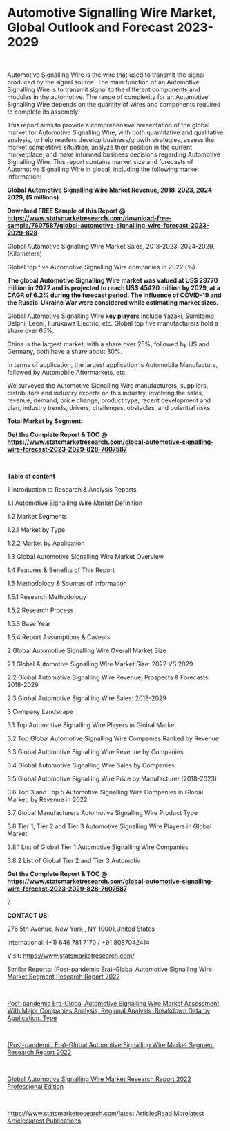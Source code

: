<h1>Automotive Signalling Wire Market, Global Outlook and Forecast 2023-2029</h1><br/><p>Automotive Signalling Wire is the wire that used to transmit the signal produced by the signal source. The main function of an Automotive Signalling Wire is to transmit signal to the different components and modules in the automotive. The range of complexity for an Automotive Signalling Wire depends on the quantity of wires and components required to complete its assembly.</p>
 
 
 
 <p>This report aims to provide a comprehensive presentation of the global market for Automotive Signalling Wire, with both quantitative and qualitative analysis, to help readers develop business/growth strategies, assess the market competitive situation, analyze their position in the current marketplace, and make informed business decisions regarding Automotive Signalling Wire. This report contains market size and forecasts of Automotive Signalling Wire in global, including the following market information:</p>
 
 
 
 <p><strong>Global Automotive Signalling Wire Market Revenue, 2018-2023, 2024-2029, ($ millions)</strong></p>
 
 
 
 <p><strong>Download FREE Sample of this Report @ <a href="https://www.statsmarketresearch.com/download-free-sample/7607587/global-automotive-signalling-wire-forecast-2023-2029-828">https://www.statsmarketresearch.com/download-free-sample/7607587/global-automotive-signalling-wire-forecast-2023-2029-828</a></strong></p>
 
 
 
 <p>Global Automotive Signalling Wire Market Sales, 2018-2023, 2024-2029, (Kilometers)</p>
 
 
 
 <p>Global top five Automotive Signalling Wire companies in 2022 (%)</p>
 
 
 
 <p><strong>The global Automotive Signalling Wire market was valued at US$ 29770 million in 2022 and is projected to reach US$ 45420 million by 2029, at a <strong>CAGR</strong> of 6.2% during the forecast period. The influence of COVID-19 and the Russia-Ukraine War were considered while estimating market sizes.</strong></p>
 
 
 
 <p>Global Automotive Signalling Wire <strong>key players</strong> include Yazaki, Sumitomo, Delphi, Leoni, Furukawa Electric, etc. Global top five manufacturers hold a share over 65%.</p>
 
 
 
 <p>China is the largest market, with a share over 25%, followed by US and Germany, both have a share about 30%.</p>
 
 
 
 <p>In terms of application, the largest application is Automobile Manufacture, followed by Automobile Aftermarkets, etc.</p>
 
 
 
 <p>We surveyed the Automotive Signalling Wire manufacturers, suppliers, distributors and industry experts on this industry, involving the sales, revenue, demand, price change, product type, recent development and plan, industry trends, drivers, challenges, obstacles, and potential risks.</p>
 
 
 
 <p><strong>Total Market by Segment:</strong></p>
 
 
 
 <div><b>Get the Complete Report & TOC @ <a href="https://www.statsmarketresearch.com/global-automotive-signalling-wire-forecast-2023-2029-828-7607587">https://www.statsmarketresearch.com/global-automotive-signalling-wire-forecast-2023-2029-828-7607587</a></b></div>
 
 
 
 <p><br />
 
 <b>Table of content</b></p>
 
 
 
 <p>1 Introduction to Research & Analysis Reports<br />
 
 1.1 Automotive Signalling Wire Market Definition<br />
 
 1.2 Market Segments<br />
 
 1.2.1 Market by Type<br />
 
 1.2.2 Market by Application<br />
 
 1.3 Global Automotive Signalling Wire Market Overview<br />
 
 1.4 Features & Benefits of This Report<br />
 
 1.5 Methodology & Sources of Information<br />
 
 1.5.1 Research Methodology<br />
 
 1.5.2 Research Process<br />
 
 1.5.3 Base Year<br />
 
 1.5.4 Report Assumptions & Caveats<br />
 
 2 Global Automotive Signalling Wire Overall Market Size<br />
 
 2.1 Global Automotive Signalling Wire Market Size: 2022 VS 2029<br />
 
 2.2 Global Automotive Signalling Wire Revenue, Prospects & Forecasts: 2018-2029<br />
 
 2.3 Global Automotive Signalling Wire Sales: 2018-2029<br />
 
 3 Company Landscape<br />
 
 3.1 Top Automotive Signalling Wire Players in Global Market<br />
 
 3.2 Top Global Automotive Signalling Wire Companies Ranked by Revenue<br />
 
 3.3 Global Automotive Signalling Wire Revenue by Companies<br />
 
 3.4 Global Automotive Signalling Wire Sales by Companies<br />
 
 3.5 Global Automotive Signalling Wire Price by Manufacturer (2018-2023)<br />
 
 3.6 Top 3 and Top 5 Automotive Signalling Wire Companies in Global Market, by Revenue in 2022<br />
 
 3.7 Global Manufacturers Automotive Signalling Wire Product Type<br />
 
 3.8 Tier 1, Tier 2 and Tier 3 Automotive Signalling Wire Players in Global Market<br />
 
 3.8.1 List of Global Tier 1 Automotive Signalling Wire Companies<br />
 
 3.8.2 List of Global Tier 2 and Tier 3 Automotiv</p>
 
 
 
 <div><b>Get the Complete Report & TOC @ <a href="https://www.statsmarketresearch.com/global-automotive-signalling-wire-forecast-2023-2029-828-7607587">https://www.statsmarketresearch.com/global-automotive-signalling-wire-forecast-2023-2029-828-7607587</a></b></div>
 
 
 
 <p>? </p>
 
 
 
 <p><b>CONTACT US:</b><br />
 
 276 5th Avenue, New York , NY 10001,United States<br />
 
 International: (+1) 646 781 7170 / +91 8087042414<br />
 
 Visit: <a href="https://www.statsmarketresearch.com/">https://www.statsmarketresearch.com/</a><br />
 
 Similar Reports: <a href="https://www.statsmarketresearch.com/global-automotive-signalling-wire-forecast-2023-2029-828-7607587">(Post-pandemic Era)-Global Automotive Signalling Wire Market Segment Research Report 2022</a><br />
 
 <br />
 
 <a href="https://www.statsmarketresearch.com/global-automotive-signalling-wire-forecast-2023-2029-828-7607587">Post-pandemic Era-Global Automotive Signalling Wire Market Assessment, With Major Companies Analysis, Regional Analysis, Breakdown Data by Application, Type</a><br />
 
 <br />
 
 <a href="https://www.statsmarketresearch.com/global-automotive-signalling-wire-forecast-2023-2029-828-7607587">(Post-pandemic Era)-Global Automotive Signalling Wire Market Segment Research Report 2022</a><br />
 
 <br />
 
 <a href="https://www.statsmarketresearch.com/global-automotive-signalling-wire-forecast-2023-2029-828-7607587">Global Automotive Signalling Wire Market Research Report 2022 Professional Edition</a><br />
 
 <br />
 
 <a href="https://gyeongbokgung.com">https://www.statsmarketresearch.com/</a><a href="https://hallyeomaritime.com">latest Articles</a><a href="https://jingwansa.com">Read More</a><a href="https://nguoiviet.jp/">latest Articles</a><a href="https://www.intelmarketresearch.com/">latest Publications</a></p>